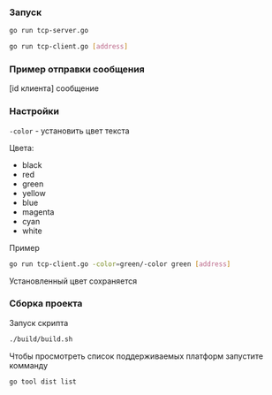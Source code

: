 ### Запуск

```bash 
go run tcp-server.go
```

```bash 
go run tcp-client.go [address]
```

### Пример отправки сообщения

[id клиента] сообщение

### Настройки

```-color``` - установить цвет текста <br>

Цвета:
* black
* red
* green
* yellow
* blue
* magenta
* cyan
* white

Пример 
``` bash
go run tcp-client.go -color=green/-color green [address] 
```

Установленный цвет сохраняется

### Сборка проекта

Запуск скрипта 
``` bash
./build/build.sh
```
Чтобы просмотреть список поддерживаемых платформ запустите комманду
``` bash
go tool dist list
```